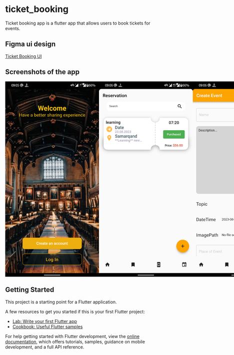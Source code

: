 # ticket_booking

Ticket booking app is a flutter app that allows users to book tickets for events.

## Figma ui design

[Ticket Booking UI](https://www.figma.com/file/SjU3a9Os6i4EwtiXwBQM2O/Ticket-booking-system-ui?type=design&node-id=1%3A3&mode=design&t=7k9zJ4c4ALxSdjqJ-1)

## Screenshots of the app

<!-- div thet places horizontally -->
<div style="display:flex;flex-direction:row;justify-content:space-between;align-items:center">
<img src="flutter_01.png" width=300>
<img src="flutter_04.png" width=300>
<img src="flutter_03.png" width=300>
</div>

## Getting Started

This project is a starting point for a Flutter application.

A few resources to get you started if this is your first Flutter project:

- [Lab: Write your first Flutter app](https://docs.flutter.dev/get-started/codelab)
- [Cookbook: Useful Flutter samples](https://docs.flutter.dev/cookbook)

For help getting started with Flutter development, view the
[online documentation](https://docs.flutter.dev/), which offers tutorials,
samples, guidance on mobile development, and a full API reference.
